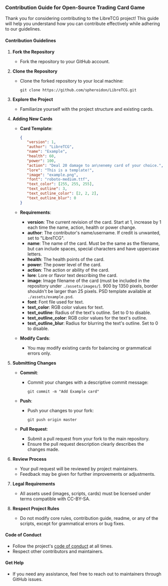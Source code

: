 ### Contribution Guide for Open-Source Trading Card Game

Thank you for considering contributing to the LibreTCG project! This guide will help you understand how you can contribute effectively while adhering to our guidelines.

#### Contribution Guidelines

1. **Fork the Repository**
   - Fork the repository to your GitHub account.

2. **Clone the Repository**
   - Clone the forked repository to your local machine:
     ```
     git clone https://github.com/spheroidon/LibreTCG.git
     ```

3. **Explore the Project**
   - Familiarize yourself with the project structure and existing cards.

4. **Adding New Cards**

   - **Card Template**:
      ```json
      {
         "version": 1,
         "author": "LibreTCG",
         "name": "Example",
         "health": 60,
         "power": 100,
         "action": "Deal 20 damage to an\nenemy card of your choice.",
         "lore": "This is a template!",
         "image": "example.png",
         "font": "roboto-medium.ttf",
         "text_color": [255, 255, 255],
         "text_outline": 3,
         "text_outline_color": [2, 2, 2],
         "text_outline_blur": 0
      }
      ```

   - **Requirements**:
     - **version**: The current revision of the card. Start at 1, increase by 1 each time the name, action, health or power change.
     - **author**: The contributor's name/username. If credit is unwanted, set to "LibreTCG".
     - **name**: The name of the card. Must be the same as the filename, but can include spaces, special characters and have uppercase letters.
     - **health**: The health points of the card.
     - **power**: The power level of the card.
     - **action**: The action or ability of the card.
     - **lore**: Lore or flavor text describing the card.
     - **image**: Image filename of the card (must be included in the repository under `./assets/images/`). 900 by 1350 pixels, border shouldn't be larger than 25 pixels. PSD template available at `./assets/example.psd`.
     - **font**: Font file used for text.
     - **text_color**: RGB color values for text.
     - **text_outline**: Radius of the text's outline. Set to 0 to disable.
     - **text_outline_color**: RGB color values for the text's outline.
     - **text_outline_blur**: Radius for blurring the text's outline. Set to 0 to disable.

   - **Modify Cards**:
     - You may modify existing cards for balancing or grammatical errors only.

5. **Submitting Changes**

   - **Commit**:
     - Commit your changes with a descriptive commit message:
       ```
       git commit -m "Add Example card"
       ```

   - **Push**:
     - Push your changes to your fork:
       ```
       git push origin master
       ```

   - **Pull Request**:
     - Submit a pull request from your fork to the main repository.
     - Ensure the pull request description clearly describes the changes made.

6. **Review Process**
   - Your pull request will be reviewed by project maintainers.
   - Feedback may be given for further improvements or adjustments.

7. **Legal Requirements**
   - All assets used (images, scripts, cards) must be licensed under terms compatible with CC-BY-SA.

8. **Respect Project Rules**
   - Do not modify core rules, contribution guide, readme, or any of the scripts, except for grammatical errors or bug fixes.

#### Code of Conduct

- Follow the project's [code of conduct](./CODE_OF_CONDUCT.md) at all times.
- Respect other contributors and maintainers.

#### Get Help

- If you need any assistance, feel free to reach out to maintainers through GitHub issues.
